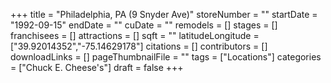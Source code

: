 +++
title = "Philadelphia, PA (9 Snyder Ave)"
storeNumber = ""
startDate = "1992-09-15"
endDate = ""
cuDate = ""
remodels = []
stages = []
franchisees = []
attractions = []
sqft = ""
latitudeLongitude = ["39.92014352","-75.14629178"]
citations = []
contributors = []
downloadLinks = []
pageThumbnailFile = ""
tags = ["Locations"]
categories = ["Chuck E. Cheese's"]
draft = false
+++
